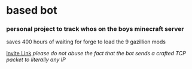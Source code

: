 # based bot

### personal project to track whos on the boys minecraft server
saves 400 hours of waiting for forge to load the 9 gazillion mods 

[Invite Link](https://discord.com/api/oauth2/authorize?client_id=1075900105917464616&permissions=3072&scope=bot+applications.commands)
*please do not abuse the fact that the bot sends a crafted TCP packet to literally any IP*